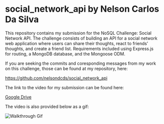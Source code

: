 # social_network_api by Nelson Carlos Da Silva

This repository contains my submission for the NoSQL Challenge: Social Network API. The challenge consists of building an API for a social network web application where users can share their thoughts, react to friends’ thoughts, and create a friend list. Requirements included using Express.js for routing, a MongoDB database, and the Mongoose ODM.

If you are seeking the commits and coresponding messages from my work on this challenge, those can be found at my repository, here:

https://github.com/nelsondcds/social_network_api

The link to the video for my submission can be found here:

[Google Drive](https://drive.google.com/file/d/1livoUyKGW2nI63x-Y6ltod0nPRc2vubF/view)

The video is also provided below as a gif:

![Walkthrough Gif](./demo/demo.gif)